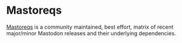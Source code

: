# Mastoreqs

[Mastoreqs](https://www.mastoreqs.com) is a community maintained, best effort, matrix of recent major/minor Mastodon releases and their underlying dependencies.
